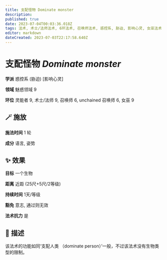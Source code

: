 ```yaml
---
title: 支配怪物 Dominate monster
description: 
published: true
date: 2023-07-04T00:03:36.018Z
tags: 法术, 术士/法师法术, 6环法术, 召唤师法术, 惑控系, 胁迫, 影响心灵, 女巫法术, unchained 召唤师法术, 9环法术, 灵能者法术, 魅惑领域
editor: markdown
dateCreated: 2023-07-03T22:17:58.640Z
---
```


# **支配怪物** *Dominate monster*

**学派** 惑控系 (胁迫) \[影响心灵\] 

**领域** 魅惑领域 9

**环位** 灵能者 9, 术士/法师 9, 召唤师 6, unchained 召唤师 6, 女巫 9

## 🪄 施放

**施法时间** 1 轮

**成分** 语言, 姿势

## ✨ 效果 

**目标** 一个生物 

**距离** 近距 (25尺+5尺/2等级)  

**持续时间** 1天/等级 

**豁免** 意志, 通过则无效

**法术抗力** 是

## 📖 描述

该法术的功能如同‘支配人类 （dominate person）’一般，不过该法术没有生物类型的限制。
    